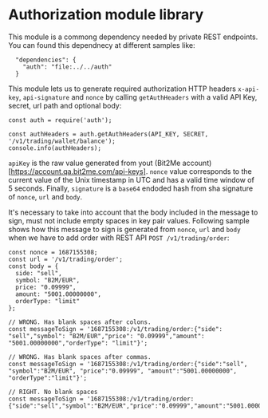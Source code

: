 # Authorization module library

This module is a commong dependency needed by private REST endpoints. You can found this dependnecy at different samples like:

```
  "dependencies": {
    "auth": "file:../../auth"
  }
```

This module lets us to generate required authorization HTTP headers `x-api-key`, `api-signature` and `nonce` by calling `getAuthHeaders` with a valid API Key, secret, url path and optional body:

```
const auth = require('auth');

const authHeaders = auth.getAuthHeaders(API_KEY, SECRET, '/v1/trading/wallet/balance');
console.info(authHeaders);
```

`apiKey` is the raw value generated from yout (Bit2Me account)[https://account.qa.bit2me.com/api-keys]. `nonce` value corresponds to the current value of the Unix timestamp in UTC and has a valid time window of 5 seconds. Finally, `signature` is a `base64` endoded hash from sha signature of `nonce`, `url` and `body`.

It's necessary to take into account that the body included in the message to sign, must not include empty spaces in key pair values. Following sample shows how this message to sign is generated from `nonce`, `url` and `body` when we have to add order with REST API `POST /v1/trading/order`:
```
const nonce = 1687155308;
const url = '/v1/trading/order';
const body = {
  side: "sell",
  symbol: "B2M/EUR",
  price: "0.09999",
  amount: "5001.00000000",
  orderType: "limit"
};

// WRONG. Has blank spaces after colons.
const messageToSign = '1687155308:/v1/trading/order:{"side": "sell","symbol": "B2M/EUR","price": "0.09999","amount": "5001.00000000","orderType": "limit"}';

// WRONG. Has blank spaces after commas.
const messageToSign = '1687155308:/v1/trading/order:{"side":"sell", "symbol":"B2M/EUR", "price":"0.09999", "amount":"5001.00000000", "orderType":"limit"}';

// RIGHT. No blank spaces
const messageToSign = '1687155308:/v1/trading/order:{"side":"sell","symbol":"B2M/EUR","price":"0.09999","amount":"5001.00000000","orderType":"limit"}';
```